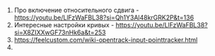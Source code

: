 1. Про включение относительного сдвига - https://youtu.be/LlFzWaFBL38?si=Qh1Y3Al48krGRK2P&t=136
2. Интересные настройки кривых - https://youtu.be/LlFzWaFBL38?si=X8ZIXXwGF73nHk6a&t=253
3. https://feelcustom.com/wiki-opentrack-input-pointtracker.html
4. 
